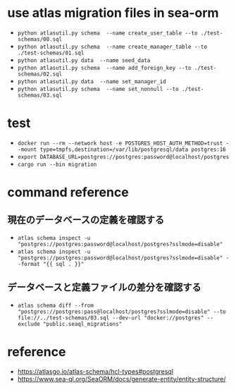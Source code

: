 # use atlas migration files in sea-orm

- `python atlasutil.py schema  --name create_user_table --to ./test-schemas/00.sql`
- `python atlasutil.py schema  --name create_manager_table --to ./test-schemas/01.sql`
- `python atlasutil.py data  --name seed_data`
- `python atlasutil.py schema  --name add_foreign_key --to ./test-schemas/02.sql`
- `python atlasutil.py data  --name set_manager_id`
- `python atlasutil.py schema  --name set_nonnull --to ./test-schemas/03.sql`


# test
- `docker run --rm --network host -e POSTGRES_HOST_AUTH_METHOD=trust --mount type=tmpfs,destination=/var/lib/postgresql/data postgres:16`
- `export DATABASE_URL=postgres://postgres:password@localhost/postgres`
- `cargo run --bin migration`

# command reference
## 現在のデータベースの定義を確認する
- `atlas schema inspect -u "postgres://postgres:password@localhost/postgres?sslmode=disable"`
- `atlas schema inspect -u "postgres://postgres:password@localhost/postgres?sslmode=disable" --format "{{ sql . }}"`

## データベースと定義ファイルの差分を確認する
- `atlas schema diff --from "postgres://postgres:pass@localhost/postgres?sslmode=disable" --to file://../test-schemas/03.sql --dev-url "docker://postgres" --exclude "public.seaql_migrations"`
    
# reference
- https://atlasgo.io/atlas-schema/hcl-types#postgresql
- https://www.sea-ql.org/SeaORM/docs/generate-entity/entity-structure/
